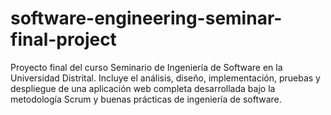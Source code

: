 # software-engineering-seminar-final-project
Proyecto final del curso Seminario de Ingeniería de Software en la Universidad Distrital. Incluye el análisis, diseño, implementación, pruebas y despliegue de una aplicación web completa desarrollada bajo la metodología Scrum y buenas prácticas de ingeniería de software.
